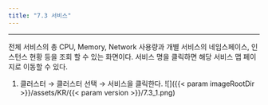 ```yaml
---
title: "7.3 서비스"
---
```


---
전체 서비스의 총 CPU, Memory, Network 사용량과 개별 서비스의 네임스페이스, 인스턴스 현황 등을 조회 할 수 있는 화면이다. 서비스 명을 클릭하면 해당 서비스 맵 페이지로 이동할 수 있다.

1. 클러스터 → 클러스터 선택 → 서비스을 클릭한다.
![]({{< param imageRootDir >}}/assets/KR/{{< param version >}}/7.3_1.png)
